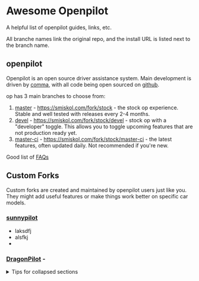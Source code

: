 # Awesome Openpilot
A helpful list of openpilot guides, links, etc.

All branche names link the original repo, and the install URL is listed next to the branch name.

## openpilot
Openpilot is an open source driver assistance system. Main development is driven by [comma](https://comma.ai), with all code being open sourced on [github](http://github.com/commaai/openpilot).

op has 3 main branches to choose from:
  1. [master](https://github.com/commaai/openpilot) - https://smiskol.com/fork/stock - the stock op experience. Stable and well tested with releases every 2-4 months.
  2. [devel](https://github.com/commaai/openpilot/tree/devel) - https://smiskol.com/fork/stock/devel - stock op with a "developer" toggle. This allows you to toggle upcoming features that are not production ready yet.  
  3. [master-ci](https://github.com/commaai/openpilot/tree/master-ci) - https://smiskol.com/fork/stock/master-ci - the latest features, often updated daily. Not recommended if you're new.

Good list of [FAQs](https://github.com/commaai/openpilot/wiki/FAQ)

## Custom Forks
Custom forks are created and maintained by openpilot users just like you. They might add useful features or make things work better on specific car models.

### [sunnypilot](https://github.com/sunnyhaibin/sunnypilot)
  - laksdfj
  - alsfkj
  - 

### [DragonPilot](https://github.com/dragonpilot-community/dragonpilot) -
<details>

<summary>Tips for collapsed sections</summary>

### You can add a header

You can add text within a collapsed section. 

You can add an image or a code block, too.

```ruby
   puts "Hello World"
```

</details>
